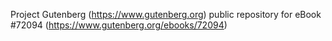 Project Gutenberg (https://www.gutenberg.org) public repository
for eBook #72094 (https://www.gutenberg.org/ebooks/72094)
